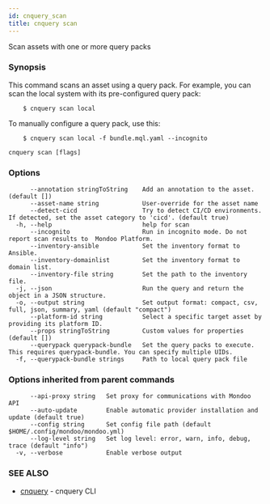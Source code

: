 ```yaml
---
id: cnquery_scan
title: cnquery scan
---
```


Scan assets with one or more query packs

### Synopsis

This command scans an asset using a query pack. For example, you can scan
the local system with its pre-configured query pack:

    	$ cnquery scan local

To manually configure a query pack, use this:

    	$ cnquery scan local -f bundle.mql.yaml --incognito

```
cnquery scan [flags]
```

### Options

```
      --annotation stringToString    Add an annotation to the asset. (default [])
      --asset-name string            User-override for the asset name
      --detect-cicd                  Try to detect CI/CD environments. If detected, set the asset category to 'cicd'. (default true)
  -h, --help                         help for scan
      --incognito                    Run in incognito mode. Do not report scan results to  Mondoo Platform.
      --inventory-ansible            Set the inventory format to Ansible.
      --inventory-domainlist         Set the inventory format to domain list.
      --inventory-file string        Set the path to the inventory file.
  -j, --json                         Run the query and return the object in a JSON structure.
  -o, --output string                Set output format: compact, csv, full, json, summary, yaml (default "compact")
      --platform-id string           Select a specific target asset by providing its platform ID.
      --props stringToString         Custom values for properties (default [])
      --querypack querypack-bundle   Set the query packs to execute. This requires querypack-bundle. You can specify multiple UIDs.
  -f, --querypack-bundle strings     Path to local query pack file
```

### Options inherited from parent commands

```
      --api-proxy string   Set proxy for communications with Mondoo API
      --auto-update        Enable automatic provider installation and update (default true)
      --config string      Set config file path (default $HOME/.config/mondoo/mondoo.yml)
      --log-level string   Set log level: error, warn, info, debug, trace (default "info")
  -v, --verbose            Enable verbose output
```

### SEE ALSO

- [cnquery](cnquery.md) - cnquery CLI
